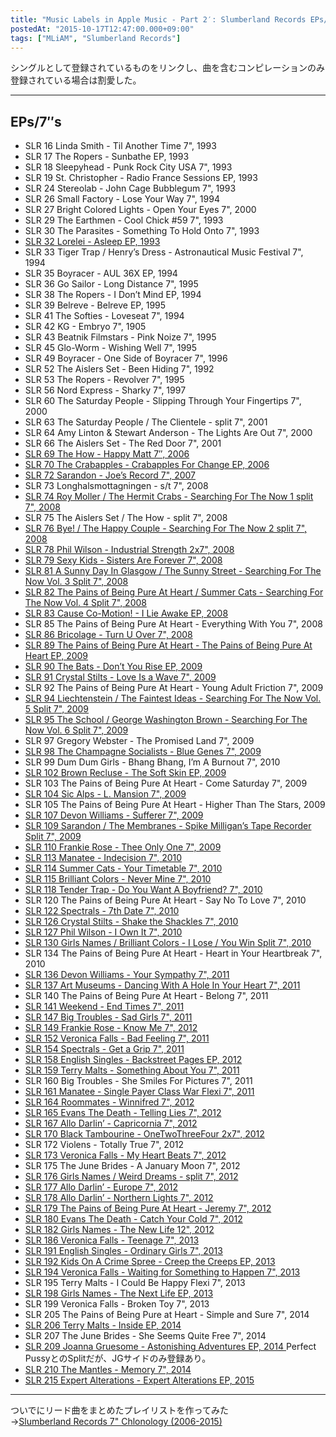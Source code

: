 ```yaml
---
title: "Music Labels in Apple Music - Part 2′: Slumberland Records EPs/7″s"
postedAt: "2015-10-17T12:47:00.000+09:00"
tags: ["MLiAM", "Slumberland Records"]
---
```


シングルとして登録されているものをリンクし、曲を含むコンピレーションのみ登録されている場合は割愛した。

---

## EPs/7″s

* SLR 16 Linda Smith - Til Another Time 7", 1993
* SLR 17 The Ropers - Sunbathe EP, 1993
* SLR 18 Sleepyhead - Punk Rock City USA 7", 1993
* SLR 19 St. Christopher - Radio France Sessions EP, 1993
* SLR 24 Stereolab - John Cage Bubblegum 7", 1993
* SLR 26 Small Factory - Lose Your Way 7", 1994
* SLR 27 Bright Colored Lights - Open Your Eyes 7", 2000
* SLR 29 The Earthmen - Cool Chick #59 7", 1993
* SLR 30 The Parasites - Something To Hold Onto 7", 1993
* [SLR 32 Lorelei - Asleep EP, 1993](https://itunes.apple.com/jp/album/asleep-ep/id587044044)
* SLR 33 Tiger Trap / Henry’s Dress - Astronautical Music Festival 7", 1994
* SLR 35 Boyracer - AUL 36X EP, 1994
* SLR 36 Go Sailor - Long Distance 7", 1995
* SLR 38 The Ropers - I Don’t Mind EP, 1994
* SLR 39 Belreve - Belreve EP, 1995
* SLR 41 The Softies - Loveseat 7", 1994
* SLR 42 KG - Embryo 7", 1905
* SLR 43 Beatnik Filmstars - Pink Noize 7", 1995
* SLR 45 Glo-Worm - Wishing Well 7", 1995
* SLR 49 Boyracer - One Side of Boyracer 7", 1996
* SLR 52 The Aislers Set - Been Hiding 7", 1992
* SLR 53 The Ropers - Revolver 7", 1995
* SLR 56 Nord Express - Sharky 7", 1997
* SLR 60 The Saturday People - Slipping Through Your Fingertips 7", 2000
* SLR 63 The Saturday People / The Clientele - split 7", 2001
* SLR 64 Amy Linton & Stewart Anderson - The Lights Are Out 7", 2000
* SLR 66 The Aislers Set - The Red Door 7", 2001
* [SLR 69 The How - Happy Matt 7″, 2006](https://itunes.apple.com/jp/album/happy-matt-single/id587045610)
* [SLR 70 The Crabapples - Crabapples For Change EP, 2006](https://itunes.apple.com/jp/album/crabapples-for-change-ep/id587045600)
* [SLR 72 Sarandon - Joe’s Record 7", 2007](https://itunes.apple.com/jp/album/joes-record-single/id587045603)
* SLR 73 Longhalsmottagningen - s/t 7", 2008
* [SLR 74 Roy Moller / The Hermit Crabs - Searching For The Now 1 split 7", 2008](https://itun.es/jp/pXz%5FI)
* SLR 75 The Aislers Set / The How - split 7", 2008
* [SLR 76 Bye! / The Happy Couple - Searching For The Now 2 split 7", 2008](https://itun.es/jp/83z%5FI)
* [SLR 78 Phil Wilson - Industrial Strength 2x7", 2008](https://itunes.apple.com/jp/album/industrial-strength-ep/id587047074)
* [SLR 79 Sexy Kids - Sisters Are Forever 7", 2008](https://itunes.apple.com/jp/album/sisters-are-forever-single/id587047317)
* [SLR 81 A Sunny Day In Glasgow / The Sunny Street - Searching For The Now Vol. 3 Split 7", 2008](https://itun.es/jp/YaA%5FI)
* [SLR 82 The Pains of Being Pure At Heart / Summer Cats - Searching For The Now Vol. 4 Split 7", 2008](https://itun.es/jp/i-z%5FI)
* [SLR 83 Cause Co-Motion! - I Lie Awake EP, 2008](https://itun.es/jp/YgA%5FI)
* SLR 85 The Pains of Being Pure At Heart - Everything With You 7", 2008
* [SLR 86 Bricolage - Turn U Over 7", 2008](https://itunes.apple.com/jp/album/turn-u-over-single/id587047653)
* [SLR 89 The Pains of Being Pure At Heart - The Pains of Being Pure At Heart EP, 2009](https://itunes.apple.com/jp/album/pains-being-pure-at-heart/id260388755)
* [SLR 90 The Bats - Don’t You Rise EP, 2009](https://itun.es/jp/QlB%5FI)
* [SLR 91 Crystal Stilts - Love Is a Wave 7", 2009](https://itun.es/jp/uBA%5FI)
* SLR 92 The Pains of Being Pure At Heart - Young Adult Friction 7", 2009
* [SLR 94 Liechtenstein / The Faintest Ideas - Searching For The Now Vol. 5 Split 7", 2009](https://itun.es/jp/ldB%5FI)
* [SLR 95 The School / George Washington Brown - Searching For The Now Vol. 6 Split 7", 2009](https://itun.es/jp/chB%5FI)
* SLR 97 Gregory Webster - The Promised Land 7", 2009
* [SLR 98 The Champagne Socialists - Blue Genes 7", 2009](https://itun.es/jp/9hB%5FI)
* SLR 99 Dum Dum Girls - Bhang Bhang, I’m A Burnout 7", 2010
* [SLR 102 Brown Recluse - The Soft Skin EP, 2009](https://itun.es/jp/D8A%5FI)
* SLR 103 The Pains of Being Pure At Heart - Come Saturday 7", 2009
* [SLR 104 Sic Alps - L. Mansion 7", 2009](https://itun.es/jp/09A%5FI)
* SLR 105 The Pains of Being Pure At Heart - Higher Than The Stars, 2009
* [SLR 107 Devon Williams - Sufferer 7", 2009](https://itun.es/jp/pqB%5FI)
* [SLR 109 Sarandon / The Membranes - Spike Milligan’s Tape Recorder Split 7", 2009](https://itun.es/jp/5SB%5FI)
* [SLR 110 Frankie Rose - Thee Only One 7", 2009](https://itun.es/jp/6xB%5FI)
* [SLR 113 Manatee - Indecision 7", 2010](https://itun.es/jp/rcC%5FI)
* [SLR 114 Summer Cats - Your Timetable 7", 2010](https://itun.es/jp/e%5FB%5FI)
* [SLR 115 Brilliant Colors - Never Mine 7", 2010](https://itun.es/jp/01B%5FI)
* [SLR 118 Tender Trap - Do You Want A Boyfriend? 7", 2010](https://itun.es/jp/6zZNw)
* SLR 120 The Pains of Being Pure At Heart - Say No To Love 7", 2010
* [SLR 122 Spectrals - 7th Date 7", 2010](https://itun.es/jp/oUC%5FI)
* [SLR 126 Crystal Stilts - Shake the Shackles 7", 2010](https://itun.es/jp/SkD%5FI)
* [SLR 127 Phil Wilson - I Own It 7", 2010](https://itun.es/jp/vDD%5FI)
* [SLR 130 Girls Names / Brilliant Colors - I Lose / You Win Split 7", 2010](https://itun.es/jp/1YD%5FI)
* SLR 134 The Pains of Being Pure At Heart - Heart in Your Heartbreak 7", 2010
* [SLR 136 Devon Williams - Your Sympathy 7", 2011](https://itun.es/jp/rBE%5FI)
* [SLR 137 Art Museums - Dancing With A Hole In Your Heart 7", 2011](https://itun.es/jp/TBE%5FI)
* SLR 140 The Pains of Being Pure At Heart - Belong 7", 2011
* [SLR 141 Weekend - End Times 7", 2011](https://itun.es/jp/SmE%5FI)
* [SLR 147 Big Troubles - Sad Girls 7", 2011](https://itun.es/jp/LQE%5FI)
* [SLR 149 Frankie Rose - Know Me 7", 2012](https://itun.es/jp/4OG%5FI)
* [SLR 152 Veronica Falls - Bad Feeling 7", 2011](https://itun.es/jp/jNWcO)
* [SLR 154 Spectrals - Get a Grip 7", 2011](https://itun.es/jp/U2-YB)
* [SLR 158 English Singles - Backstreet Pages EP, 2012](https://itun.es/jp/ESK%5FI)
* [SLR 159 Terry Malts - Something About You 7", 2011](https://itun.es/jp/3bF%5FI)
* SLR 160 Big Troubles - She Smiles For Pictures 7", 2011
* [SLR 161 Manatee - Single Payer Class War Flexi 7", 2011](https://itun.es/jp/1KG%5FI)
* [SLR 164 Roommates - Winnifred 7", 2012](https://itun.es/jp/MOK%5FI)
* [SLR 165 Evans The Death - Telling Lies 7", 2012](https://itun.es/jp/hF9mE)
* [SLR 167 Allo Darlin’ - Capricornia 7", 2012](https://itun.es/jp/SMO3D)
* [SLR 170 Black Tambourine - OneTwoThreeFour 2x7", 2012](https://itun.es/jp/WXK%5FI)
* SLR 172 Violens - Totally True 7", 2012
* [SLR 173 Veronica Falls - My Heart Beats 7", 2012](https://itun.es/jp/UpqdO)
* SLR 175 The June Brides - A January Moon 7", 2012
* [SLR 176 Girls Names / Weird Dreams - split 7", 2012](https://itun.es/jp/YtQOF)
* [SLR 177 Allo Darlin’ - Europe 7", 2012](https://itun.es/jp/Gy3yH)
* [SLR 178 Allo Darlin’ - Northern Lights 7", 2012](https://itun.es/jp/dnILH)
* [SLR 179 The Pains of Being Pure At Heart - Jeremy 7", 2012](https://itunes.apple.com/jp/album/jeremy-single/id587101015)
* [SLR 180 Evans The Death - Catch Your Cold 7", 2012](https://itun.es/jp/0%5FrpI)
* [SLR 182 Girls Names - The New Life 12", 2012](https://itun.es/jp/yuT3H)
* [SLR 186 Veronica Falls - Teenage 7", 2013](https://itun.es/jp/l2AnO)
* [SLR 191 English Singles - Ordinary Girls 7", 2013](https://itun.es/jp/oBZAK)
* [SLR 192 Kids On A Crime Spree - Creep the Creeps EP, 2013](https://itun.es/jp/k7YAK)
* [SLR 194 Veronica Falls - Waiting for Something to Happen 7", 2013](https://itun.es/jp/iM0r3)
* SLR 195 Terry Malts - I Could Be Happy Flexi 7", 2013
* [SLR 198 Girls Names - The Next Life EP, 2013](https://itun.es/jp/1J94Q)
* SLR 199 Veronica Falls - Broken Toy 7", 2013
* SLR 205 The Pains of Being Pure at Heart - Simple and Sure 7", 2014
* [SLR 206 Terry Malts - Inside EP, 2014](https://itun.es/jp/eawV1)
* SLR 207 The June Brides - She Seems Quite Free 7", 2014
* [SLR 209 Joanna Gruesome - Astonishing Adventures EP, 2014 ](https://itun.es/jp/d5P53)Perfect PussyとのSplitだが、JGサイドのみ登録あり。[ ](https://itun.es/jp/d5P53)
* [SLR 210 The Mantles - Memory 7", 2014](https://itun.es/jp/l5Z32)
* [SLR 215 Expert Alterations - Expert Alterations EP, 2015](https://itun.es/jp/fGQM6)

---

ついでにリード曲をまとめたプレイリストを作ってみた  
→[Slumberland Records 7" Chlonology (2006-2015)](https://itunes.apple.com/jp/playlist/slumberland-records-7-chlonology/idpl.e4e1c80a50ed4db0afcfaf56f19f5f00)  